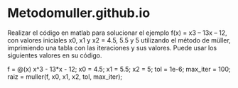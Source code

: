# Metodomuller.github.io
Realizar el código en matlab para solucionar el ejemplo f(x) = x3 – 13x – 12, con valores iniciales x0, x1 y x2 = 4.5, 5.5 y 5 utilizando el método de müller, imprimiendo una tabla con las iteraciones y sus valores. Puede usar los siguientes valores en su código.

f = @(x) x^3 - 13*x - 12;
x0 = 4.5; x1 = 5.5; x2 = 5;
tol = 1e-6; max_iter = 100;
raiz = muller(f, x0, x1, x2, tol, max_iter);

